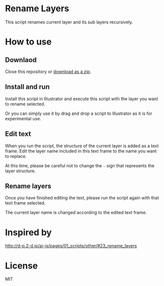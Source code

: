 # Rename Layers

This script renames current layer and its sub layers recursively.

# How to use

## Downlaod

Close this repository or [download as a zip](https://github.com/kawmra/rename-layers/archive/master.zip).

## Install and run

Install this script in Illustrator and execute this script with the layer you want to rename selected.

Or you can simply use it by drag and drop a script to Illustrator as it is for experimental use.

## Edit text

When you run the script, the structure of the current layer is added as a text frame.
Edit the layer name included in this text frame to the name you want to replace.

At this time, please be careful not to change the `-` sign that represents the layer structure.

## Rename layers

Once you have finished editing the text, please run the script again with that text frame selected.

The current layer name is changed according to the edited text frame.

# Inspired by

http://d-p.2-d.jp/ai-js/pages/01_scripts/other/#23_rename_layers

# License

MIT